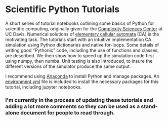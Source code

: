 Scientific Python Tutorials
===========================

A short series of tutorial notebooks outlining some basics of Python for scientific computing, originally given for the [Complexity Sciences Center](http://csc.ucdavis.edu/Welcome.html) at UC Davis. Numerical solutions of [elementary cellular automata](https://en.wikipedia.org/wiki/Elementary_cellular_automaton "Wikipedia Link") (CA) is the motivating task. The tutorials start with an intuitive implementation CA simulation using Python dictionaries and native for-loops. Some details of writing good "Pythonic" code, including the use of functions and classes, are described. We then show how to speed up the simulation code first using numpy, then numba. Unit testing is also introduced, to insure the different versions of the simulator produce the same output.

I recommend using [Anaconda](https://www.anaconda.com/distribution/) to install Python and manage packages. An [environment.yml](https://docs.conda.io/projects/conda/en/latest/user-guide/tasks/manage-environments.html#creating-an-environment-from-an-environment-yml-file) file is included to install the necessary packages for this tutorial, including jupyter notebooks. 

### I'm currently in the process of updating these tutorials and adding a lot more comments so they can be used as a stand-alone document for people to read through. 
